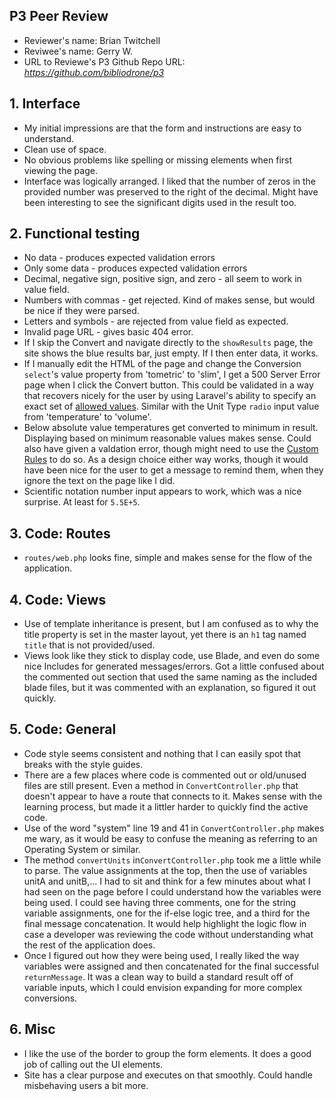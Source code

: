 ## P3 Peer Review

+ Reviewer's name: Brian Twitchell
+ Reviwee's name: Gerry W.
+ URL to Reviewe's P3 Github Repo URL: *<https://github.com/bibliodrone/p3>*

## 1. Interface
+ My initial impressions are that the form and instructions are easy to understand.
+ Clean use of space.
+ No obvious problems like spelling or missing elements when first viewing the page.
+ Interface was logically arranged. I liked that the number of zeros in the provided number was preserved to the right of the decimal. Might have been interesting to see the significant digits used in the result too.

## 2. Functional testing
+ No data - produces expected validation errors
+ Only some data - produces expected validation errors
+ Decimal, negative sign, positive sign, and zero - all seem to work in value field.
+ Numbers with commas - get rejected. Kind of makes sense, but would be nice if they were parsed.
+ Letters and symbols  - are rejected from value field as expected.
+ Invalid page URL - gives basic 404 error.
+ If I skip the Convert and navigate directly to the `showResults` page, the site shows the blue results bar, just empty. If I then enter data, it works.
+ If I manually edit the HTML of the page and change the Conversion `select`'s value property from 'tometric' to 'slim', I get a 500 Server Error page when I click the Convert button. This could be validated in a way that recovers nicely for the user by using Laravel's ability to specify an exact set of [allowed values](https://laravel.com/docs/5.8/validation#rule-in). Similar with the Unit Type `radio` input value from 'temperature' to 'volume'.
+ Below absolute value temperatures get converted to minimum in result. Displaying based on minimum reasonable values makes sense. Could also have given a valdation error, though might need to use the [Custom Rules](https://laravel.com/docs/5.8/validation#custom-validation-rules) to do so. As a design choice either way works, though it would have been nice for the user to get a message to remind them, when they ignore the text on the page like I did.
+ Scientific notation number input appears to work, which was a nice surprise. At least for `5.5E+5`.

## 3. Code: Routes
+ `routes/web.php` looks fine, simple and makes sense for the flow of the application.

## 4. Code: Views
+ Use of template inheritance is present, but I am confused as to why the title property is set in the master layout, yet there is an `h1` tag named `title` that is not provided/used.
+ Views look like they stick to display code, use Blade, and even do some nice Includes for generated messages/errors. Got a little confused about the commented out section that used the same naming as the included blade files, but it was commented with an explanation, so figured it out quickly.

## 5. Code: General
+ Code style seems consistent and nothing that I can easily spot that breaks with the style guides.
+ There are a few places where code is commented out or old/unused files are still present. Even a method in `ConvertController.php` that doesn't appear to have a route that connects to it. Makes sense with the learning process, but made it a littler harder to quickly find the active code.
+ Use of the word "system" line 19 and 41 in `ConvertController.php` makes me wary, as it would be easy to confuse the meaning as referring to an Operating System or similar.
+ The method `convertUnits` in`ConvertController.php` took me a little while to parse. The value assignments at the top, then the use of variables unitA and unitB,... I had to sit and think for a few minutes about what I had seen on the page before I could understand how the variables were being used. I could see having three comments, one for the string variable assignments, one for the if-else logic tree, and a third for the final message concatenation. It would help highlight the logic flow in case a developer was reviewing the code without understanding what the rest of the application does.
+ Once I figured out how they were being used, I really liked the way variables were assigned and then concatenated for the final successful `returnMessage`. It was a clean way to build a standard result off of variable inputs, which I could envision expanding for more complex conversions.

## 6. Misc
+ I like the use of the border to group the form elements. It does a good job of calling out the UI elements.
+ Site has a clear purpose and executes on that smoothly. Could handle misbehaving users a bit more.